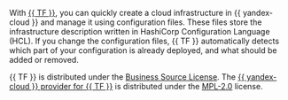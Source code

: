 With [{{ TF }}](https://www.terraform.io/), you can quickly create a cloud infrastructure in {{ yandex-cloud }} and manage it using configuration files. These files store the infrastructure description written in HashiCorp Configuration Language (HCL). If you change the configuration files, {{ TF }} automatically detects which part of your configuration is already deployed, and what should be added or removed.

{{ TF }} is distributed under the [Business Source License](https://github.com/hashicorp/terraform/blob/main/LICENSE). The [{{ yandex-cloud }} provider for {{ TF }}](https://github.com/yandex-cloud/terraform-provider-yandex) is distributed under the [MPL-2.0](https://www.mozilla.org/en-US/MPL/2.0/) license.